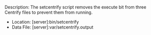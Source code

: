 Description: The setcentrify script removes the execute bit from three Centrify files to prevent them from running.

* Location: [server]:bin/setcentrify
* Data File: [server]:var/setcentrify.output

